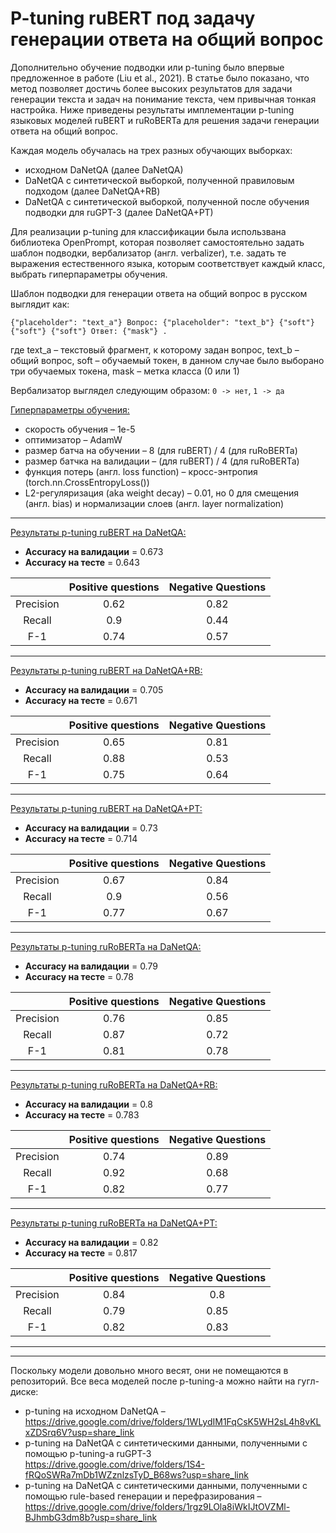 # P-tuning ruBERT под задачу генерации ответа на общий вопрос


Дополнительно обучение подводки или p-tuning было впервые предложенное в работе (Liu et al., 2021). В статье было показано, что метод позволяет достичь более высоких результатов для задачи генерации текста и задач на понимание текста, чем привычная тонкая настройка. Ниже приведены результаты имплементации p-tuning языковых моделей ruBERT и ruRoBERTa для решения задачи генерации ответа на общий вопрос.  

Каждая модель обучалась на трех разных обучающих выборках: 
* исходном DaNetQA (далее DaNetQA)
* DaNetQA с синтетической выборкой, полученной правиловым подходом (далее DaNetQA+RB)
* DaNetQA с синтетической выборкой, полученной после обучения подводки для ruGPT-3 (далее DaNetQA+PT)


Для реализации p-tuning для классификации была использвана библиотека OpenPrompt, которая позволяет самостоятельно задать шаблон подводки, вербализатор (англ. verbalizer), т.е. задать те выражения естественного языка, которым соответствует каждый класс, выбрать гиперпараметры обучения. 

Шаблон подводки для генерации ответа на общий вопрос в русском выглядит как: 

`{"placeholder": "text_a"} Вопрос: {"placeholder": "text_b"} {"soft"} {"soft"} {"soft"} Ответ: {"mask"} .`

где text_a – текстовый фрагмент, к которому задан вопрос, text_b – общий вопрос, soft – обучаемый токен, в данном случае было выборано три обучаемых токена, mask – метка класса (0 или 1)
    
Вербализатор выглядел следующим образом: 
`0 -> нет`, `1 -> да`

<ins>Гиперпараметры обучения:</ins> 
* скорость обучения – 1e-5
* оптимизатор – AdamW
* размер батча на обучении – 8 (для ruBERT) / 4 (для ruRoBERTa)
* размер батчка на валидации – (для ruBERT) / 4 (для ruRoBERTa)
* функция потерь (англ. loss function) – кросс-энтропия (torch.nn.CrossEntropyLoss())
* L2-регуляризация (aka weight decay) – 0.01, но 0 для смещения (англ. bias) и нормализации слоев (англ. layer normalization)

---

<ins>Результаты p-tuning ruBERT на DaNetQA:</ins>
* **Accuracy на валидации** = 0.673
* **Accuracy на тесте** = 0.643

|   | **Positive questions**  | **Negative Questions** |
|:-------------:|:-------------:|:-------------:
|Precision| 0.62 |  0.82 |
|Recall| 0.9  | 0.44 |
|F-1| 0.74 |  0.57 |

---

<ins>Результаты p-tuning ruBERT на DaNetQA+RB:</ins>
* **Accuracy на валидации** = 0.705
* **Accuracy на тесте** = 0.671

|   | **Positive questions**  | **Negative Questions** |
|:-------------:|:-------------:|:-------------:
|Precision| 0.65  | 0.81  |
|Recall| 0.88  | 0.53 |
|F-1|0.75  | 0.64  |

---

<ins>Результаты p-tuning ruBERT на DaNetQA+PT:</ins>
* **Accuracy на валидации** = 0.73
* **Accuracy на тесте** = 0.714

|   | **Positive questions**  | **Negative Questions** |
|:-------------:|:-------------:|:-------------:
|Precision| 0.67  | 0.84  |
|Recall| 0.9  | 0.56 |
|F-1| 0.77  | 0.67  |

---

<ins>Результаты p-tuning ruRoBERTa на DaNetQA:</ins>
* **Accuracy на валидации** = 0.79
* **Accuracy на тесте** = 0.78

|   | **Positive questions**  | **Negative Questions** |
|:-------------:|:-------------:|:-------------:
|Precision| 0.76  | 0.85  |
|Recall| 0.87  | 0.72 |
|F-1| 0.81  | 0.78  |

---

<ins>Результаты p-tuning ruRoBERTa на DaNetQA+RB:</ins>
* **Accuracy на валидации** = 0.8
* **Accuracy на тесте** = 0.783

|   | **Positive questions**  | **Negative Questions** |
|:-------------:|:-------------:|:-------------:
|Precision| 0.74  | 0.89  |
|Recall| 0.92  | 0.68 |
|F-1| 0.82  | 0.77  |

---

<ins>Результаты p-tuning ruRoBERTa на DaNetQA+PT:</ins>
* **Accuracy на валидации** = 0.82
* **Accuracy на тесте** = 0.817

|   | **Positive questions**  | **Negative Questions** |
|:-------------:|:-------------:|:-------------:
|Precision| 0.84  | 0.8  |
|Recall| 0.79  | 0.85 |
|F-1| 0.82  | 0.83  |

---
--- 
Поскольку модели довольно много весят, они не помещаются в репозиторий. Все веса моделей после p-tuning-а можно найти на гугл-диске: 
* p-tuning на исходном DaNetQA – https://drive.google.com/drive/folders/1WLydIM1FqCsK5WH2sL4h8vKLxZDSrq6V?usp=share_link
* p-tuning на DaNetQA с синтетическими данными, полученными с помощью p-tuning-а ruGPT-3  https://drive.google.com/drive/folders/1S4-fRQoSWRa7mDb1WZznlzsTyD_B68ws?usp=share_link
* p-tuning на DaNetQA с синтетическими данными, полученными с помощью rule-based генерации и перефразирования – https://drive.google.com/drive/folders/1rgz9LOla8iWkIJtOVZMl-BJhmbG3dm8b?usp=share_link
